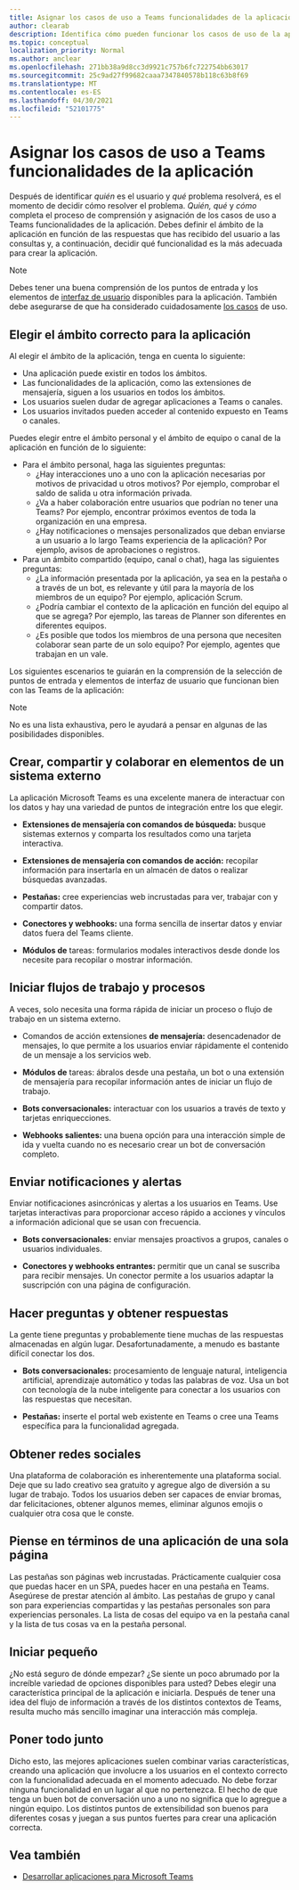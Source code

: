 ```yaml
---
title: Asignar los casos de uso a Teams funcionalidades de la aplicación
author: clearab
description: Identifica cómo pueden funcionar los casos de uso de la aplicación en la experiencia Teams aplicación.
ms.topic: conceptual
localization_priority: Normal
ms.author: anclear
ms.openlocfilehash: 271bb38a9d8cc3d9921c757b6fc722754bb63017
ms.sourcegitcommit: 25c9ad27f99682caaa7347840578b118c63b8f69
ms.translationtype: MT
ms.contentlocale: es-ES
ms.lasthandoff: 04/30/2021
ms.locfileid: "52101775"
---
```

# <a name="map-your-use-cases-to-teams-app-capabilities"></a>Asignar los casos de uso a Teams funcionalidades de la aplicación

Después de identificar *quién* es el usuario y *qué* problema  resolverá, es el momento de decidir cómo resolver el problema. *Quién,* *qué* y *cómo* completa el proceso de comprensión y asignación de los casos de uso a Teams funcionalidades de la aplicación. Debes definir el ámbito de la aplicación en función de las respuestas que has recibido del usuario a las consultas y, a continuación, decidir qué funcionalidad es la más adecuada para crear la aplicación.

> [!NOTE]
> Debes tener una buena comprensión de los puntos de entrada y los elementos de [interfaz de usuario](../../concepts/extensibility-points.md) disponibles para la aplicación. También debe asegurarse de que ha considerado cuidadosamente [los casos](../../concepts/design/understand-use-cases.md) de uso.

## <a name="choose-the-correct-scope-for-your-app"></a>Elegir el ámbito correcto para la aplicación

Al elegir el ámbito de la aplicación, tenga en cuenta lo siguiente:

* Una aplicación puede existir en todos los ámbitos.
* Las funcionalidades de la aplicación, como las extensiones de mensajería, siguen a los usuarios en todos los ámbitos.
* Los usuarios suelen dudar de agregar aplicaciones a Teams o canales.
* Los usuarios invitados pueden acceder al contenido expuesto en Teams o canales.

Puedes elegir entre el ámbito personal y el ámbito de equipo o canal de la aplicación en función de lo siguiente:

* Para el ámbito personal, haga las siguientes preguntas:
  * ¿Hay interacciones uno a uno con la aplicación necesarias por motivos de privacidad u otros motivos? Por ejemplo, comprobar el saldo de salida u otra información privada.
  * ¿Va a haber colaboración entre usuarios que podrían no tener una Teams? Por ejemplo, encontrar próximos eventos de toda la organización en una empresa.
  * ¿Hay notificaciones o mensajes personalizados que deban enviarse a un usuario a lo largo Teams experiencia de la aplicación? Por ejemplo, avisos de aprobaciones o registros.
* Para un ámbito compartido (equipo, canal o chat), haga las siguientes preguntas:
  * ¿La información presentada por la aplicación, ya sea en la pestaña o a través de un bot, es relevante y útil para la mayoría de los miembros de un equipo? Por ejemplo, aplicación Scrum.
  * ¿Podría cambiar el contexto de la aplicación en función del equipo al que se agrega? Por ejemplo, las tareas de Planner son diferentes en diferentes equipos. 
  * ¿Es posible que todos los miembros de una persona que necesiten colaborar sean parte de un solo equipo? Por ejemplo, agentes que trabajan en un vale.

Los siguientes escenarios te guiarán en la comprensión de la selección de puntos de entrada y elementos de interfaz de usuario que funcionan bien con las Teams de la aplicación:

> [!NOTE]
> No es una lista exhaustiva, pero le ayudará a pensar en algunas de las posibilidades disponibles.

## <a name="create-share-and-collaborate-on-items-in-an-external-system"></a>Crear, compartir y colaborar en elementos de un sistema externo

La aplicación Microsoft Teams es una excelente manera de interactuar con los datos y hay una variedad de puntos de integración entre los que elegir.

* **Extensiones de mensajería con comandos de búsqueda:** busque sistemas externos y comparta los resultados como una tarjeta interactiva.

* **Extensiones de mensajería con comandos de acción:** recopilar información para insertarla en un almacén de datos o realizar búsquedas avanzadas.

* **Pestañas:** cree experiencias web incrustadas para ver, trabajar con y compartir datos.

* **Conectores y webhooks:** una forma sencilla de insertar datos y enviar datos fuera del Teams cliente.

* **Módulos de** tareas: formularios modales interactivos desde donde los necesite para recopilar o mostrar información.

## <a name="initiate-workflows-and-processes"></a>Iniciar flujos de trabajo y procesos

A veces, solo necesita una forma rápida de iniciar un proceso o flujo de trabajo en un sistema externo.

* Comandos de acción extensiones **de mensajería:** desencadenador de mensajes, lo que permite a los usuarios enviar rápidamente el contenido de un mensaje a los servicios web.

* **Módulos de** tareas: ábralos desde una pestaña, un bot o una extensión de mensajería para recopilar información antes de iniciar un flujo de trabajo.

* **Bots conversacionales:** interactuar con los usuarios a través de texto y tarjetas enriquecciones.

* **Webhooks salientes:** una buena opción para una interacción simple de ida y vuelta cuando no es necesario crear un bot de conversación completo.

## <a name="send-notifications-and-alerts"></a>Enviar notificaciones y alertas

Enviar notificaciones asincrónicas y alertas a los usuarios en Teams. Use tarjetas interactivas para proporcionar acceso rápido a acciones y vínculos a información adicional que se usan con frecuencia.

* **Bots conversacionales:** enviar mensajes proactivos a grupos, canales o usuarios individuales.

* **Conectores y webhooks entrantes:** permitir que un canal se suscriba para recibir mensajes. Un conector permite a los usuarios adaptar la suscripción con una página de configuración.

## <a name="ask-questions-and-get-answers"></a>Hacer preguntas y obtener respuestas

La gente tiene preguntas y probablemente tiene muchas de las respuestas almacenadas en algún lugar. Desafortunadamente, a menudo es bastante difícil conectar los dos.

* **Bots conversacionales:** procesamiento de lenguaje natural, inteligencia artificial, aprendizaje automático y todas las palabras de voz. Usa un bot con tecnología de la nube inteligente para conectar a los usuarios con las respuestas que necesitan.

* **Pestañas:** inserte el portal web existente en Teams o cree una Teams específica para la funcionalidad agregada.

## <a name="get-social"></a>Obtener redes sociales

Una plataforma de colaboración es inherentemente una plataforma social. Deje que su lado creativo sea gratuito y agregue algo de diversión a su lugar de trabajo. Todos los usuarios deben ser capaces de enviar bromas, dar felicitaciones, obtener algunos memes, eliminar algunos emojis o cualquier otra cosa que le conste.

## <a name="think-in-terms-of-a-single-page-app"></a>Piense en términos de una aplicación de una sola página

Las pestañas son páginas web incrustadas. Prácticamente cualquier cosa que puedas hacer en un SPA, puedes hacer en una pestaña en Teams. Asegúrese de prestar atención al ámbito. Las pestañas de grupo y canal son para experiencias compartidas y las pestañas personales son para experiencias personales. La lista de cosas del equipo va en la pestaña canal y la lista de tus cosas va en la pestaña personal.

## <a name="start-small"></a>Iniciar pequeño

¿No está seguro de dónde empezar? ¿Se siente un poco abrumado por la increíble variedad de opciones disponibles para usted? Debes elegir una característica principal de la aplicación e iniciarla. Después de tener una idea del flujo de información a través de los distintos contextos de Teams, resulta mucho más sencillo imaginar una interacción más compleja.

## <a name="put-it-all-together"></a>Poner todo junto

Dicho esto, las mejores aplicaciones suelen combinar varias características, creando una aplicación que involucre a los usuarios en el contexto correcto con la funcionalidad adecuada en el momento adecuado. No debe forzar ninguna funcionalidad en un lugar al que no pertenezca. El hecho de que tenga un buen bot de conversación uno a uno no significa que lo agregue a ningún equipo. Los distintos puntos de extensibilidad son buenos para diferentes cosas y juegan a sus puntos fuertes para crear una aplicación correcta.

## <a name="see-also"></a>Vea también

* [Desarrollar aplicaciones para Microsoft Teams](../../overview.md)
